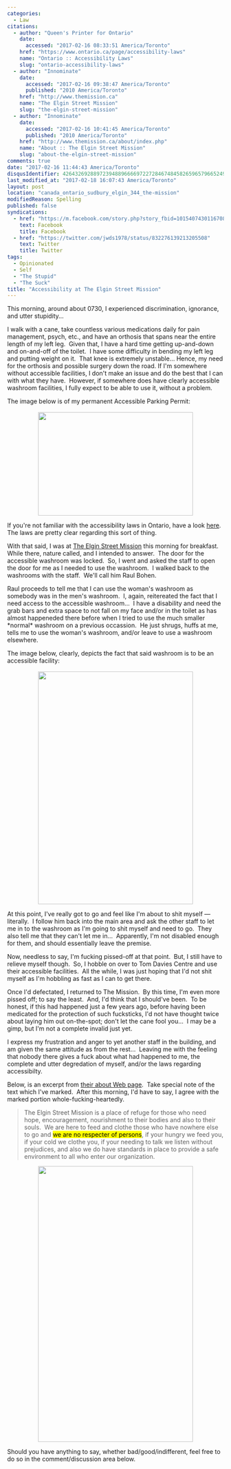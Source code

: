 ```yaml
---
categories:
  - Law
citations:
  - author: "Queen's Printer for Ontario"
    date:
      accessed: "2017-02-16 08:33:51 America/Toronto"
    href: "https://www.ontario.ca/page/accessibility-laws"
    name: "Ontario :: Accessibility Laws"
    slug: "ontario-accessibility-laws"
  - author: "Innominate"
    date:
      accessed: "2017-02-16 09:38:47 America/Toronto"
      published: "2010 America/Toronto"
    href: "http://www.themission.ca"
    name: "The Elgin Street Mission"
    slug: "the-elgin-street-mission"
  - author: "Innominate"
    date:
      accessed: "2017-02-16 10:41:45 America/Toronto"
      published: "2010 America/Toronto"
    href: "http://www.themission.ca/about/index.php"
    name: "About :: The Elgin Street Mission"
    slug: "about-the-elgin-street-mission"
comments: true
date: "2017-02-16 11:44:43 America/Toronto"
disqusIdentifier: 4264326928897239488966669722728467484582659657966524953587922676564553946727258426273456535889557847
last_modified_at: "2017-02-18 16:07:43 America/Toronto"
layout: post
location: "canada_ontario_sudbury_elgin_344_the-mission"
modifiedReason: Spelling
published: false
syndications:
  - href: "https://m.facebook.com/story.php?story_fbid=10154074301167084&id=719142083"
    text: Facebook
    title: Facebook
  - href: "https://twitter.com/jwds1978/status/832276139213205508"
    text: Twitter
    title: Twitter
tags:
  - Opinionated
  - Self
  - "The Stupid"
  - "The Suck"
title: "Accessibility at The Elgin Street Mission"
---
```


<!--sse-->
<!--
  ~ NAME «» ALIAS
  ~
  ~ Gerry «» Bohen, Raul
  -->
<!--/sse-->
<p>
  This morning, around about 0730, I experienced discrimination, ignorance, and utter stupidity&hellip;
</p>
<!-- excerptBreak -->
<p>
  I walk with a cane, take countless various medications daily for pain management, psych, etc., and have an orthosis that spans near the entire length of my
  left leg.&nbsp; Given that, I have a hard time getting up-and-down and on-and-off of the toilet.&nbsp; I have some difficulty in bending my left leg and
  putting weight on it.&nbsp; That knee is extremely unstable&hellip; Hence, my need for the orthosis and possible surgery down the road. If I'm somewhere
  without accessible facilities, I don't make an issue and do the best that I can with what they have.&nbsp; However, if somewhere does have clearly accessible
  washroom facilities, I fully expect to be able to use it, without a problem.
</p>
<p>
  The image below is of my permanent Accessible Parking Permit:<br />
  &nbsp;<br />
  <a href="{{ site.uri.assets }}/blog/2017/02/16/accessibility-at-the-elgin-street-mission/2017-02-16_14-40-10_03-02.jpg" rel="me" target="_blank" title="">
    <img
      alt="" height="240" src="{{ site.uri.assets }}/blog/2017/02/16/accessibility-at-the-elgin-street-mission/2017-02-16_14-40-10_360x240.jpg"
      style="border: 0px; display: block; margin-left: auto; margin-right: auto;" width="360" />
  </a>
</p>
<p>
  If you're not familiar with the accessibility laws in Ontario, have a look
  <a href="{{ site.url }}{{ page.url }}#cite-ontario-accessibility-laws" rel="me" title="Ontario :: Accessibility Laws">here</a>.&nbsp; The laws are pretty
  clear regarding this sort of thing.
</p>
<p>
  With that said, I was at
  <a href="{{ site.url }}{{ page.url }}#cite-the-elgin-street-mission" rel="me" title="The Elgin Street Mission">The Elgin Street Mission</a> this morning for
  breakfast.&nbsp; While there, nature called, and I intended to answer.&nbsp; The door for the accessible washroom was locked.&nbsp; So, I went and asked the
  staff to open the door for me as I needed to use the washroom.&nbsp; I walked back to the washrooms with the staff.&nbsp; We'll call him Raul Bohen.
</p>
<p>
  Raul proceeds to tell me that I can use the woman's washroom as somebody was in the men's washroom.&nbsp; I, again, reitereated the fact that I need access to
  the accessible washroom&hellip;&nbsp; I have a disability and need the grab bars and extra space to not fall on my face and/or in the toilet as has almost
  happeneded there before when I tried to use the much smaller *normal* washroom on a previous occassion.&nbsp; He just shrugs, huffs at me, tells me to use the
  woman's washroom, and/or leave to use a washroom elsewhere.
</p>
<p>
  The image below, clearly, depicts the fact that said washroom is to be an accessible facility:<br />
  &nbsp;<br />
  <a href="{{ site.uri.assets }}/blog/2017/02/16/accessibility-at-the-elgin-street-mission/2017-02-16_08-11-12_02-03.jpeg" rel="me" target="_blank" title="">
    <img
      alt="" height="540" src="{{ site.uri.assets }}/blog/2017/02/16/accessibility-at-the-elgin-street-mission/2017-02-16_08-11-12_360x540.jpg"
      style="border: 0px; display: block; margin-left: auto; margin-right: auto;" width="360" />
  </a>
</p>
<p>
  At this point, I've really got to go and feel like I'm about to shit myself &#8212; literally.&nbsp; I follow him back into the main area and ask the other
  staff to let me in to the washroom as I'm going to shit myself and need to go.&nbsp; They also tell me that they can't let me in&hellip;&nbsp; Apparently,
  I'm not disabled enough for them, and should essentially leave the premise.
</p>
<p>
  Now, needless to say, I'm fucking pissed-off at that point.&nbsp; But, I still have to relieve myself though.&nbsp; So, I hobble on over to Tom Davies Centre
  and use their accessible facilities.&nbsp; All the while, I was just hoping that I'd not shit myself as I'm hobbling as fast as I can to get there.
</p>
<p>
  Once I'd defectated, I returned to The Mission.&nbsp; By this time, I'm even more pissed off; to say the least.&nbsp; And, I'd think that I should've
  been.&nbsp; To be honest, if this had happened just a few years ago, before having been medicated for the protection of such fucksticks, I'd not have thought
  twice about laying him out on-the-spot; don't let the cane fool you&hellip;&nbsp; I may be a gimp, but I'm not a complete invalid just yet.
</p>
<p>
  I express my frustration and anger to yet another staff in the building, and am given the same attitude as from the rest&hellip;&nbsp; Leaving me with the
  feeling that nobody there gives a fuck about what had happened to me, the complete and utter degredation of myself, and/or the laws regarding accessibilty.
</p>
<p>
  Below, is an excerpt from
  <a href="{{ site.url }}{{ page.url }}#cite-about-the-elgin-street-mission" rel="me" title="About :: The Elgin Street Mission">their about Web page</a>.&nbsp;
  Take special note of the text which I've marked.&nbsp; After this morning, I'd have to say, I agree with the marked portion whole-fucking-heartedly.
  <blockquote cite="{{ site.url }}{{ page.url }}#cite-about-the-elgin-street-mission">
    The Elgin Street Mission is a place of refuge for those who need hope, encouragement, nourishment to their bodies and also to their souls.&nbsp; We are here
    to feed and clothe those who have nowhere else to go and <mark>we are no respecter of persons</mark>, if your hungry we feed you, if your cold we clothe
    you, if your needing to talk we listen without prejudices, and also we do have standards in place to provide a safe environment to all who enter our
    organization.
  </blockquote>
</p>
<p>
  <a href="{{ site.uri.assets }}/blog/2017/02/16/accessibility-at-the-elgin-street-mission/2017-02-16_17-49-28_09-16.png" rel="me" target="_blank" title="">
    <img
      alt="" height="640" src="{{ site.uri.assets }}/blog/2017/02/16/accessibility-at-the-elgin-street-mission/2017-02-16_17-49-28_360x640.jpg"
      style="border: 0px; display: block; margin-left: auto; margin-right: auto;" width="360" />
  </a>
</p>
<p>
  Should you have anything to say, whether bad/good/indifferent, feel free to do so in the comment/discussion area below.
</p>
